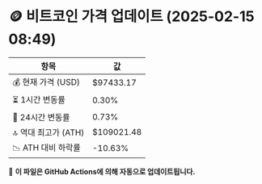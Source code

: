 # 🪙 비트코인 가격 업데이트 (2025-02-15 08:49)

| 항목                | 값 |
|--------------------|----------------|
| 💰 현재 가격 (USD) | $97433.17 |
| ⏳ 1시간 변동률    | 0.30% |
| 📆 24시간 변동률   | 0.73% |
| 🔝 역대 최고가 (ATH) | $109021.48 |
| 📉 ATH 대비 하락률 | -10.63% |

🔄 **이 파일은 GitHub Actions에 의해 자동으로 업데이트됩니다.**
